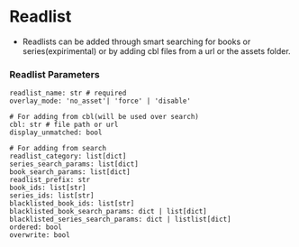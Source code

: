 # Readlist
- Readlists can be added through smart searching for books or series(expirimental) or by adding cbl files from a url or the assets folder.

### Readlist Parameters
```    
readlist_name: str # required
overlay_mode: 'no_asset'| 'force' | 'disable'

# For adding from cbl(will be used over search)
cbl: str # file path or url
display_unmatched: bool

# For adding from search
readlist_category: list[dict]
series_search_params: list[dict]
book_search_params: list[dict]
readlist_prefix: str
book_ids: list[str]
series_ids: list[str]
blacklisted_book_ids: list[str]
blacklisted_book_search_params: dict | list[dict]
blacklisted_series_search_params: dict | listlist[dict]
ordered: bool
overwrite: bool

```



 